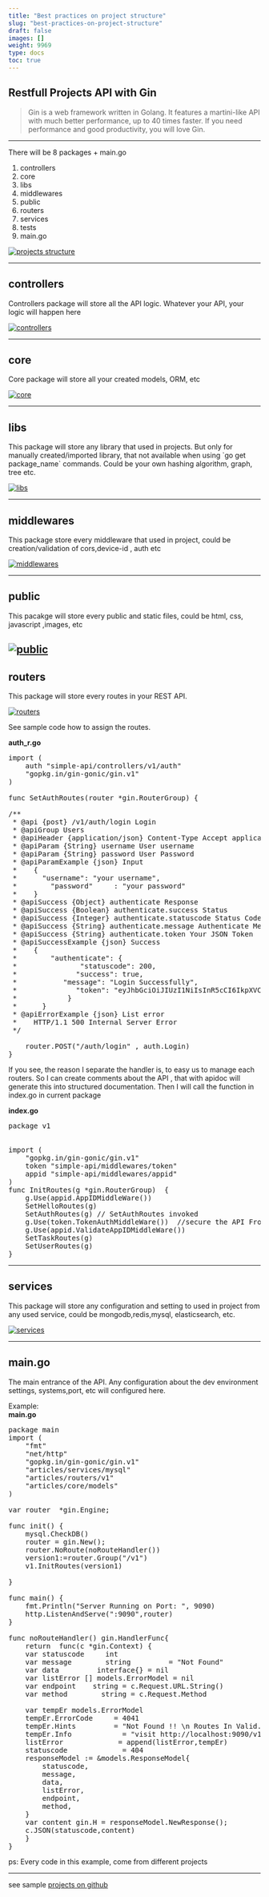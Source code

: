 ```yaml
---
title: "Best practices on project structure"
slug: "best-practices-on-project-structure"
draft: false
images: []
weight: 9969
type: docs
toc: true
---
```


## Restfull Projects API with Gin
> Gin is a web framework written in Golang. It features a martini-like API with much better performance, up to 40 times faster. If you need performance and good productivity, you will love Gin.


----------


There will be 8 packages + main.go

 1. controllers
 2. core
 3. libs
 4. middlewares
 5. public
 6. routers
 7. services
 8. tests
 9. main.go

[![projects structure][1]][1]

----------
<h2>controllers</h2>
Controllers package will store all the API logic. Whatever your API, your logic will happen here

[![controllers][2]][2]


----------
<h2>core</h2>
Core package will store all your created models,  ORM, etc 

[![core][3]][3]


----------
<h2>libs</h2>
This package will store any library that used in projects. But only for manually created/imported library, that not available when using `go get package_name` commands. Could be your own hashing algorithm, graph, tree etc.

[![libs][4]][4]

----------
<h2>middlewares</h2>
This package store every middleware  that used in project, could be creation/validation of cors,device-id , auth etc

[![middlewares][5]][5] 


----------


<h2>public</h2>
This pacakge will store every public and static files, could be html, css, javascript ,images, etc

[![public][6]][6]
----------
<h2>routers</h2>
This package will store every routes in your REST API. 

[![routers][7]][7]

See sample code how to assign the routes.

**auth_r.go**
<pre>
import (      
    auth "simple-api/controllers/v1/auth"
    "gopkg.in/gin-gonic/gin.v1"    
)

func SetAuthRoutes(router *gin.RouterGroup) {

/**
 * @api {post} /v1/auth/login Login
 * @apiGroup Users
 * @apiHeader {application/json} Content-Type Accept application/json
 * @apiParam {String} username User username
 * @apiParam {String} password User Password
 * @apiParamExample {json} Input
 *    {
 *      "username": "your username",
 *        "password"     : "your password"        
 *    }
 * @apiSuccess {Object} authenticate Response
 * @apiSuccess {Boolean} authenticate.success Status
 * @apiSuccess {Integer} authenticate.statuscode Status Code
 * @apiSuccess {String} authenticate.message Authenticate Message
 * @apiSuccess {String} authenticate.token Your JSON Token
 * @apiSuccessExample {json} Success
 *    {
 *        "authenticate": {     
 *               "statuscode": 200,
 *              "success": true,
 *           "message": "Login Successfully",
 *              "token": "eyJhbGciOiJIUzI1NiIsInR5cCI6IkpXVCJ9.eyJzdWIiOiIxMjM0NTY3ODkwIiwibmFtZSI6IkpvaG4gRG9lIiwiYWRtaW4iOnRydWV9.TJVA95OrM7E2cBab30RMHrHDcEfxjoYZgeFONFh7HgQ"
 *            }
 *      }
 * @apiErrorExample {json} List error
 *    HTTP/1.1 500 Internal Server Error
 */

    router.POST("/auth/login" , auth.Login)
}
</pre>
If you see, the reason I separate the handler is, to easy us to manage each routers. So I can create comments about the API , that with apidoc will generate this into structured documentation.
Then I will call the function in index.go in current package

**index.go**
<pre>
package v1


import (
    "gopkg.in/gin-gonic/gin.v1"
    token "simple-api/middlewares/token"
    appid "simple-api/middlewares/appid"
)
func InitRoutes(g *gin.RouterGroup)  {
    g.Use(appid.AppIDMiddleWare())
    SetHelloRoutes(g)
    SetAuthRoutes(g) // SetAuthRoutes invoked 
    g.Use(token.TokenAuthMiddleWare())  //secure the API From this line to bottom with JSON Auth
    g.Use(appid.ValidateAppIDMiddleWare())
    SetTaskRoutes(g)
    SetUserRoutes(g)
}
</pre>

----------
<h2>services</h2>
This package will store any configuration and setting to used in project from any used service, could be mongodb,redis,mysql, elasticsearch, etc.

[![services][8]][8]


----------
<h2>main.go</h2>
The main entrance of the API. Any configuration about the dev environment settings, systems,port,  etc will configured here.

Example: <br>
**main.go**
<pre>
package main
import (
    "fmt"
    "net/http"
    "gopkg.in/gin-gonic/gin.v1"
    "articles/services/mysql"
    "articles/routers/v1"
    "articles/core/models"
)

var router  *gin.Engine;

func init() {
    mysql.CheckDB()
    router = gin.New();
    router.NoRoute(noRouteHandler())
    version1:=router.Group("/v1")
    v1.InitRoutes(version1)

}

func main() {
    fmt.Println("Server Running on Port: ", 9090)
    http.ListenAndServe(":9090",router)
}   

func noRouteHandler() gin.HandlerFunc{
    return  func(c *gin.Context) {
    var statuscode     int
    var message        string         = "Not Found"
    var data         interface{} = nil
    var listError [] models.ErrorModel = nil
    var endpoint    string = c.Request.URL.String()
    var method        string = c.Request.Method

    var tempEr models.ErrorModel
    tempEr.ErrorCode     = 4041    
    tempEr.Hints         = "Not Found !! \n Routes In Valid. You enter on invalid Page/Endpoint"
    tempEr.Info            = "visit http://localhost:9090/v1/docs to see the available routes"
    listError             = append(listError,tempEr)
    statuscode             = 404
    responseModel := &models.ResponseModel{
        statuscode,
        message,
        data,
        listError,
        endpoint,
        method,
    } 
    var content gin.H = responseModel.NewResponse();   
    c.JSON(statuscode,content)
    }
}
</pre>

ps: Every code in this example, come from different projects

----------


see sample [projects on github][9] 


  [1]: https://i.stack.imgur.com/bfJba.png
  [2]: https://i.stack.imgur.com/Q1LSU.png
  [3]: https://i.stack.imgur.com/p5EKT.png
  [4]: https://i.stack.imgur.com/A3pXf.png
  [5]: https://i.stack.imgur.com/ALzZW.png
  [6]: https://i.stack.imgur.com/U59sI.png
  [7]: https://i.stack.imgur.com/quAlO.png
  [8]: https://i.stack.imgur.com/rKTS9.png
  [9]: https://github.com/bxcodec/Simple-API-Go

